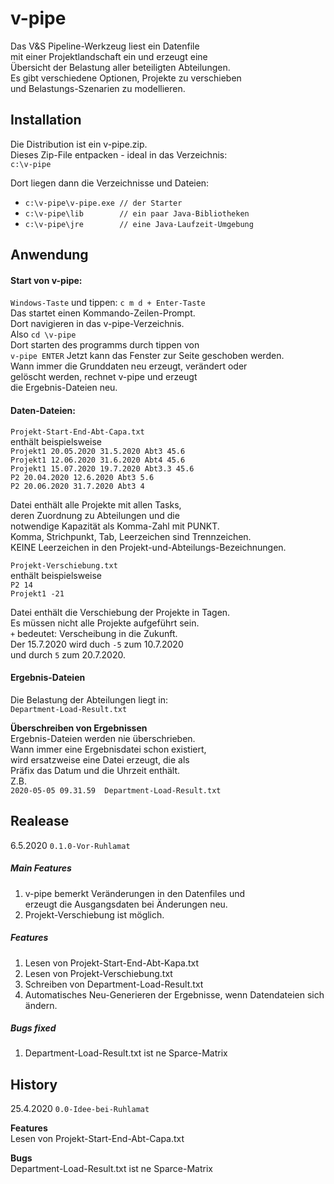
# v-pipe

Das V&S Pipeline-Werkzeug liest ein Datenfile  
mit einer Projektlandschaft ein und erzeugt eine  
Übersicht der Belastung aller beteiligten Abteilungen.  
Es gibt verschiedene Optionen, Projekte zu verschieben  
und Belastungs-Szenarien zu modellieren.


## Installation

Die Distribution ist ein v-pipe.zip.  
Dieses Zip-File entpacken - ideal in das Verzeichnis:  
`c:\v-pipe`  

Dort liegen dann die Verzeichnisse und Dateien:

- `c:\v-pipe\v-pipe.exe // der Starter`  
- `c:\v-pipe\lib        // ein paar Java-Bibliotheken`  
- `c:\v-pipe\jre        // eine Java-Laufzeit-Umgebung`    


## Anwendung

#### Start von v-pipe:  

`Windows-Taste` und tippen: `c m d + Enter-Taste`  
Das startet einen Kommando-Zeilen-Prompt.  
Dort navigieren in das v-pipe-Verzeichnis.  
Also `cd \v-pipe`  
Dort starten des programms durch tippen von  
`v-pipe ENTER`
Jetzt kann das Fenster zur Seite geschoben werden.  
Wann immer die Grunddaten neu erzeugt, verändert oder  
gelöscht werden, rechnet v-pipe und erzeugt  
die Ergebnis-Dateien neu.

#### Daten-Dateien:

`Projekt-Start-End-Abt-Capa.txt`  
enthält beispielsweise   
`Projekt1 20.05.2020 31.5.2020 Abt3 45.6`  
`Projekt1 12.06.2020 31.6.2020 Abt4 45.6`  
`Projekt1 15.07.2020 19.7.2020 Abt3.3 45.6`  
`P2 20.04.2020 12.6.2020 Abt3 5.6`  
`P2 20.06.2020 31.7.2020 Abt3 4`  

Datei enthält alle Projekte mit allen Tasks,  
deren Zuordnung zu Abteilungen und die  
notwendige Kapazität als Komma-Zahl mit PUNKT.  
Komma, Strichpunkt, Tab, Leerzeichen sind Trennzeichen.  
KEINE Leerzeichen in den Projekt-und-Abteilungs-Bezeichnungen. 

`Projekt-Verschiebung.txt`  
enthält beispielsweise  
`P2 14`  
`Projekt1 -21`  

Datei enthält die Verschiebung der Projekte in Tagen.  
Es müssen nicht alle Projekte aufgeführt sein.   
`+` bedeutet: Verscheibung in die Zukunft.  
Der 15.7.2020 wird duch  `-5` zum 10.7.2020  
und durch  `5` zum 20.7.2020.  

#### Ergebnis-Dateien
Die Belastung der Abteilungen liegt in:  
`Department-Load-Result.txt`

**Überschreiben von Ergebnissen**  
Ergebnis-Dateien werden nie überschrieben.  
Wann immer eine Ergebnisdatei schon existiert,  
wird ersatzweise eine Datei erzeugt, die als  
Präfix das Datum und die Uhrzeit enthält.  
Z.B.  
`2020-05-05 09.31.59  Department-Load-Result.txt`


## Realease
6.5.2020 `0.1.0-Vor-Ruhlamat`

##### Main Features
1. v-pipe bemerkt Veränderungen in den Datenfiles und  
erzeugt die Ausgangsdaten bei Änderungen neu.
2. Projekt-Verschiebung ist möglich.

##### Features
1. Lesen von Projekt-Start-End-Abt-Kapa.txt   
2. Lesen von Projekt-Verschiebung.txt  
3. Schreiben von Department-Load-Result.txt
4. Automatisches Neu-Generieren der Ergebnisse, wenn Datendateien sich ändern.   

##### Bugs fixed
1. Department-Load-Result.txt ist ne Sparce-Matrix

## History

25.4.2020 `0.0-Idee-bei-Ruhlamat`  

**Features**  
Lesen von Projekt-Start-End-Abt-Capa.txt  
  
**Bugs**  
Department-Load-Result.txt ist ne Sparce-Matrix  
